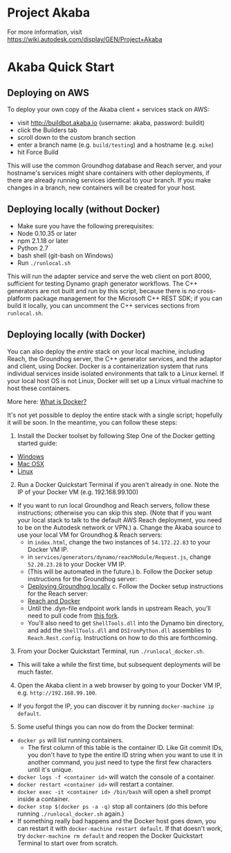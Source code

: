 # Project Akaba

For more information, visit https://wiki.autodesk.com/display/GEN/Project+Akaba

# Akaba Quick Start

## Deploying on AWS

To deploy your own copy of the Akaba client + services stack on AWS:
- visit http://buildbot.akaba.io (username: akaba, password: buildit)
- click the Builders tab
- scroll down to the custom branch section
- enter a branch name (e.g. `build/testing`) and a hostname (e.g. `mike`)
- hit Force Build

This will use the common Groundhog database and Reach server, and your hostname's services might share containers with other deployments, if there are already running services identical to your branch. If you make changes in a branch, new containers will be created for your host.

## Deploying locally (without Docker)

- Make sure you have the following prerequisites:
 - Node 0.10.35 or later
 - npm 2.1.18 or later
 - Python 2.7
 - bash shell (git-bash on Windows)
- Run `./runlocal.sh`

This will run the adapter service and serve the web client on port 8000, sufficient for testing Dynamo graph generator workflows. The C++ generators are not built and run by this script, because there is no cross-platform package management for the Microsoft C++ REST SDK; if you can build it locally, you can uncomment the C++ services sections from `runlocal.sh`.

## Deploying locally (with Docker)

You can also deploy the *entire* stack on your local machine, including Reach, the Groundhog server, the C++ generator services, and the adaptor and client, using Docker. Docker is a containerization system that runs individual services inside isolated environments that talk to a Linux kernel. If your local host OS is not Linux, Docker will set up a Linux virtual machine to host these containers.

More here: [What is Docker?](https://docs.docker.com/engine/introduction/understanding-docker/)

It's not yet possible to deploy the entire stack with a single script; hopefully it will be soon. In the meantime, you can follow these steps:

1. Install the Docker toolset by following Step One of the Docker getting started guide:
  - [Windows](http://docs.docker.com/windows/step_one/)
  - [Mac OSX](http://docs.docker.com/mac/step_one/)
  - [Linux](http://docs.docker.com/linux/step_one/)
2. Run a Docker Quickstart Terminal if you aren't already in one. Note the IP of your Docker VM (e.g. 192.168.99.100)
- If you want to run local Groundhog and Reach servers, follow these instructions; otherwise you can skip this step. (Note that if you want your local stack to talk to the default AWS Reach deployment, you need to be on the Autodesk network or VPN.)
  a. Change the Akaba source to use your local VM for Groundhog & Reach servers:
    - in `index.html`, change the two instances of `54.172.22.83` to your Docker VM IP.
    - in `services/generators/dynamo/reachModule/Request.js`, change `52.20.23.28` to your Docker VM IP.
    - (This will be automated in the future.)
  b. Follow the Docker setup instructions for the Groundhog server:
    - [Deploying Groundhog locally](https://github.com/AutodeskBIG/Groundhog#deploying-groundhog-locally)
  c. Follow the Docker setup instructions for the Reach server:
    - [Reach and Docker](https://github.com/DynamoDS/Reach#reach-and-docker)
    - Until the .dyn-file endpoint work lands in upstream Reach, you'll need to pull code from [this fork](http://github.com/Dewb/Reach).
    - You'll also need to get `ShellTools.dll` into the Dynamo bin directory, and add the `ShellTools.dll` and `DSIronPython.dll` assemblies to `Reach.Rest.config`. Instructions on how to do this are forthcoming.
3. From your Docker Quickstart Terminal, run `./runlocal_docker.sh`.
  - This will take a while the first time, but subsequent deployments will be much faster.
4. Open the Akaba client in a web browser by going to your Docker VM IP, e.g. `http://192.168.99.100`.
  - If you forgot the IP, you can discover it by running `docker-machine ip default`.
5. Some useful things you can now do from the Docker terminal:
  - `docker ps` will list running containers.
    - The first column of this table is the container ID. Like Git commit IDs, you don't have to type the entire ID string when you want to use it in another command, you just need to type the first few characters until it's unique.
  - `docker logs -f <container id>` will watch the console of a container.
  - `docker restart <container id>` will restart a container.
  - `docker exec -it <container id> /bin/bash` will open a shell prompt inside a container.
  - `docker stop $(docker ps -a -q)` stop all containers (do this before running `./runlocal_docker.sh` again.)
  - If something really bad happens and the Docker host goes down, you can restart it with `docker-machine restart default`. If that doesn't work, try `docker-machine rm default` and reopen the Docker Quickstart Terminal to start over from scratch.

